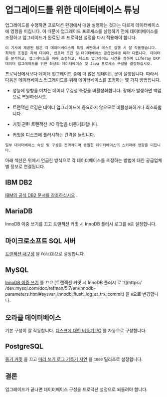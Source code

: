 # 업그레이드를 위한 데이터베이스 튜닝

업그레이드를 수행하면 프로덕션 환경에서 매일 실행하는 것과는 다르게 데이터베이스에 영향을 미칩니다. 이 때문에 업그레이드 프로세스를 실행하기 전에 데이터베이스를 조정하고 업그레이드가 완료된 후 프로덕션 설정을 다시 적용해야 합니다.

```{note}
이 기사에 제공된 팁은 각 데이터베이스의 특정 버전에서 테스트 실행 시 잘 작동했습니다. 최적의 조정은 자체 데이터, 인프라 조건 및 데이터베이스 공급업체에 따라 다릅니다. 데이터를 분석하고, 업그레이드를 위해 조정하고, 테스트 업그레이드 시간을 정하여 Liferay DXP 데이터 업그레이드를 위한 최상의 데이터베이스 및 Java 프로세스 구성을 결정하십시오.
```

프로덕션에서보다 데이터 업그레이드 중에 더 많은 업데이트 문이 실행됩니다. 따라서 다음은 데이터베이스 업그레이드를 위해 데이터베이스를 조정하는 몇 가지 방법입니다.

* 성능에 영향을 미치는 데이터 무결성 측정을 비활성화합니다. 장애가 발생하면 백업으로 복원하십시오.

* 트랜잭션 로깅은 데이터 업그레이드에 중요하지 않으므로 비활성화하거나 최소화합니다.

* 커밋 관련 트랜잭션 I/O 작업을 비동기화합니다.

* 커밋을 디스크에 플러시하는 간격을 늘립니다.

```{warning}
일부 데이터베이스 속성 및 구성은 전역적이며 동일한 데이터베이스의 스키마에 영향을 미칩니다.
```

아래 섹션은 위에서 언급한 방식으로 각 데이터베이스를 조정하는 방법에 대한 공급업체별 정보로 연결됩니다.

## IBM DB2

[IBM의 공식 DB2 문서를 참조하십시오](https://www.ibm.com/support/pages/db2-database-product-documentation-4) .

## MariaDB

InnoDB 이중 쓰기를 끄고 트랜잭션 커밋 시 InnoDB 플러시 로그를 `0`로 설정합니다.

## 마이크로소프트 SQL 서버

[트랜잭션 내구성](https://docs.microsoft.com/en-us/sql/relational-databases/logs/control-transaction-durability) 을 `FORCED`으로 설정합니다.

## MySQL

[InnoDB 이중 쓰기](https://dev.mysql.com/doc/refman/5.7/en/innodb-parameters.html#sysvar_innodb_doublewrite) 를 끄고 [트랜잭션 커밋 시 InnoDB 플러시 로그](https:/ /dev.mysql.com/doc/refman/5.7/en/innodb-parameters.html#sysvar_innodb_flush_log_at_trx_commit) 을 `0`으로 변경합니다.

## 오라클 데이터베이스

기본 구성이 잘 작동합니다. [디스크에 대한 비동기 I/O](https://docs.oracle.com/database/121/REFRN/GUID-FD8D1BD2-0F85-4844-ABE7-57B4F77D1608.htm#REFRN10048) 를 자동으로 구성합니다.

## PostgreSQL

[동기 커밋](https://www.postgresql.org/docs/10/wal-async-commit.html) 을 끄고 [미리 쓰기 로그 기록기 지연](https://www.postgresql.org/docs/10/wal-async-commit.html) 을 `1000` 밀리초로 설정합니다.

## 결론

업그레이드가 끝나면 데이터베이스 구성을 프로덕션 설정으로 되돌려야 합니다.
